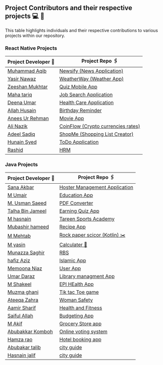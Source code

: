 ## Project Contributors and their respective projects 💻 👦

This table highlights individuals and their respective contributions to various projects within our repository.

### React Native Projects

| Project Developer 🙎                                  | Project Repo 🖇️                                                     |
| ----------------------------------------------------- | ------------------------------------------------------------------- |
| [Muhammad Aqib](https://github.com/AqibMalik435)      | [Newsify (News Application)](./React%20Native/Newsify-Aqib/)        |
| [Yasir Nawaz](https://github.com/yasir2002/)          | [WeatherWay (Weather App)](https://github.com/yasir2002/WeatherWay) |
| [Zeeshan Mukhtar](https://github.com/ZeeshanMukhtar1) | [Quiz Mobile App](./React%20Native/Quiz-Mobile-App/)                |
| [Maha tariq](https://github.com/maha944)              | [Job Search Application](./React%20Native/Job-search-application/)  |
| [Deena Umar](https://github.com/deenaumar)            | [Health Care Application](./React%20Native/Health%20care/)          |
| [Allah Husain](https://github.com/hussainmehsud)      | [Birthday Reminder](./React%20Native/Birthday-Reminder/)            |
| [Anees Ur Rehman](https://github.com/AneesKhanTareen) | [Movie App](./React%20Native/Movie-App-React-Native/)               |
| [Ali Nazik](https://github.com/alimotha)              | [CoinFlow (Crypto currencies rates)](./React%20Native/CoinFlow/)    |
| [Adeel Sadiq](https://github.com/adeelmotha)          | [ShopMe (Shopping List Creator)](./React%20Native/shopping-list/)   |
| [Hunain Syed](https://github.com/hunainsyed)          | [ToDo Application](./React%20Native/todo-application/)              |
| [Rashid ](https://github.com/Muhammad11Rashid)        | [HRM](./React%20Native/HRM/)                                        |

### Java Projects

| Project Developer 🙎                                    | Project Repo 🖇️                                              |
| ------------------------------------------------------- | ------------------------------------------------------------ |
| [Sana Akbar](https://github.com/Saniikhan)              | [Hoster Management Application](./Java/Hostel/)              |
| [M Umair](https://github.com/Umair786786)               | [ Education App](./Java/Education%20App/)                    |
| [M. Usman Saeed](https://github.com/Usmanwp-expert)     | [PDF Converter](./Java/PDF%20Converter/)                     |
| [Talha Bin Jameel](https://github.com/Usmanwp-expert)   | [Earning Quiz App](./Java/Earning%20quiz%20app/)             |
| [M hasnain](https://github.com/Hasnain3815)             | [Tareen Sports Academy](./Java/TareenSportsAcademy/#)        |
| [Mubashir hameed](https://github.com/mubashirhameed123) | [ Recipe App](./Java/RecipeApp/)                             |
| [M Mehtab](https://github.com/Mehtab703)                | [ Rock paper scicor (Kotlin) ✂️](./Kotlin/RockPaperScissor/) |
| [M yasin ](https://github.com/YasinMayo)                | [ Calculater 📱](./Java/Calculator/)                         |
| [Munazza Saghir ](https://github.com/MunazaS)           | [ RBS ](./Java/RBS/)                                         |
| [hafiz Aziz ](https://github.com/Azizhafiz)             | [ Islamic App ](./Java/Islamic%20App/)                       |
| [Memoona Niaz ](https://github.com/Mainona)             | [ User App ](./Java/UserApp/)                                |
| [Umar Daraz ](https://github.com/UmarDaraz01)           | [ Library managment App ](./Java/LibraryManagement/)         |
| [M Shakeel ](https://github.com/MUHAMMADSHAKIL37)       | [ EPI HEalth App ](./Java/EPI_health/)                       |
| [Muzma ghani ](https://github.com/muazmaghani)          | [ Tik tac Toe game ](./Java/tictactoe2/)                     |
| [Ateeqa Zahra ](https://github.com/ateeqa-zahra)        | [ Woman Safety ](./Java/women%20safety/)                     |
| [Aamir Sharif ](https://github.com/Ch-Aamir-sharif)     | [ Health and Fitness ](./Java/HealthFitness/)                |
| [Saiful Allah ](https://github.com/M-Saifullah-01)      | [ Budgeting App ](./Java/BudgetingApp/)                      |
| [M Akif ](https://github.com/Akifmalik5699)             | [Grocery Store app ](./Kotlin/GroceryStore/)                 |
| [ Abubakkar Komboh ](https://github.com/bakar009)       | [Online voting system ](./Java/onlinevotingsystem/)          |
| [ Hamza rao ](https://github.com/Hamzarao115)           | [Hotel booking app ](./Java/HotelBookingApp/)                |
| [ Abubakar talib](https://github.com/abubakarittalib)   | [city guide ](./Java/PakCity%20Guide/)                       |
| [ Hasnain jalif](https://github.com/M-Hasnain-01)       | [city guide ](./Java/Uber/)                                  |
